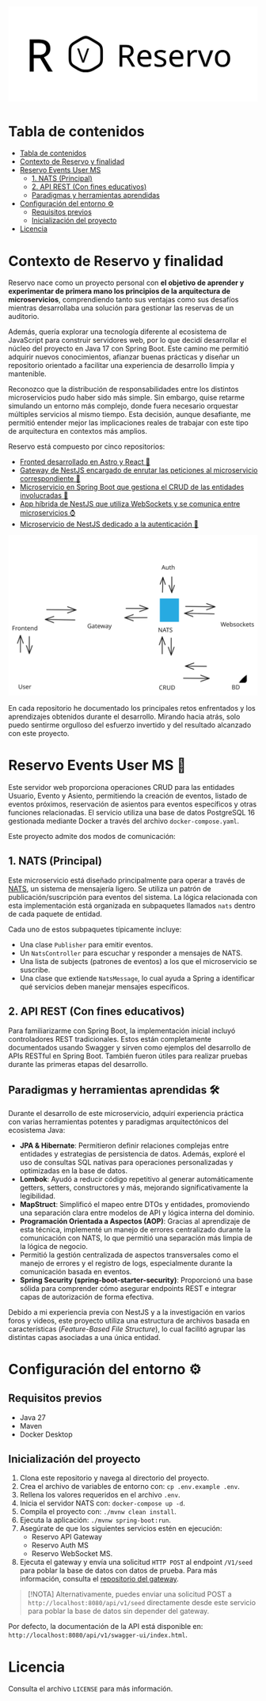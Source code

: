 <p align="center">
    <img src="public/Reservo-combined-mark.svg" alt="Reservo combined mark" />
</p>

# Tabla de contenidos

- [Tabla de contenidos](#tabla-de-contenidos)
- [Contexto de Reservo y finalidad](#contexto-de-reservo-y-finalidad)
- [Reservo Events User MS](#reservo-events-user-ms-)
  - [1. NATS (Principal)](#1-nats-principal)
  - [2. API REST (Con fines educativos)](#2-api-rest-con-fines-educativos)
  - [Paradigmas y herramientas aprendidas](#paradigmas-y-herramientas-aprendidas-️)
- [Configuración del entorno ⚙](#configuración-del-entorno-)
  - [Requisitos previos](#requisitos-previos)
  - [Inicialización del proyecto](#inicialización-del-proyecto)
- [Licencia](#licencia)

# Contexto de Reservo y finalidad

Reservo nace como un proyecto personal con **el objetivo de aprender y experimentar de primera mano los principios de la arquitectura de microservicios**, comprendiendo tanto sus ventajas como sus desafíos mientras desarrollaba una solución para gestionar las reservas de un auditorio.

Además, quería explorar una tecnología diferente al ecosistema de JavaScript para construir servidores web, por lo que decidí desarrollar el núcleo del proyecto en Java 17 con Spring Boot. Este camino me permitió adquirir nuevos conocimientos, afianzar buenas prácticas y diseñar un repositorio orientado a facilitar una experiencia de desarrollo limpia y mantenible.

Reconozco que la distribución de responsabilidades entre los distintos microservicios pudo haber sido más simple. Sin embargo, quise retarme simulando un entorno más complejo, donde fuera necesario orquestar múltiples servicios al mismo tiempo. Esta decisión, aunque desafiante, me permitió entender mejor las implicaciones reales de trabajar con este tipo de arquitectura en contextos más amplios.

Reservo está compuesto por cinco repositorios:

- [Fronted desarrollado en Astro y React 🚀](https://github.com/Hector-f-Romero/reservo-front)
- [Gateway de NestJS encargado de enrutar las peticiones al microservicio correspondiente 🧠](https://github.com/Hector-f-Romero/reservo-api-gateway)
- [Microservicio en Spring Boot que gestiona el CRUD de las entidades involucradas 🎨](https://github.com/Hector-f-Romero/reservo-events-user-ms)
- [App híbrida de NestJS que utiliza WebSockets y se comunica entre microservicios ⌚](https://github.com/Hector-f-Romero/reservo-ws-ms)
- [Microservicio de NestJS dedicado a la autenticación 🔐](https://github.com/Hector-f-Romero/reservo-auth-ms)

<p align="center">
    <img src="public/Reservo-architecture-diagram.svg" alt="Diagrama de arquitectura de Reservo" />
</p>

En cada repositorio he documentado los principales retos enfrentados y los aprendizajes obtenidos durante el desarrollo. Mirando hacia atrás, solo puedo sentirme orgulloso del esfuerzo invertido y del resultado alcanzado con este proyecto.

# Reservo Events User MS 👤

Este servidor web proporciona operaciones CRUD para las entidades Usuario, Evento y Asiento, permitiendo la creación de eventos, listado de eventos próximos, reservación de asientos para eventos específicos y otras funciones relacionadas. El servicio utiliza una base de datos PostgreSQL 16 gestionada mediante Docker a través del archivo `docker-compose.yaml`.

Este proyecto admite dos modos de comunicación:

## 1. NATS (Principal)

Este microservicio está diseñado principalmente para operar a través de [NATS](https://nats.io), un sistema de mensajería ligero. Se utiliza un patrón de publicación/suscripción para eventos del sistema. La lógica relacionada con esta implementación está organizada en subpaquetes llamados `nats` dentro de cada paquete de entidad.

Cada uno de estos subpaquetes típicamente incluye:
- Una clase `Publisher` para emitir eventos.
- Un `NatsController` para escuchar y responder a mensajes de NATS.
- Una lista de subjects (patrones de eventos) a los que el microservicio se suscribe.
- Una clase que extiende `NatsMessage`, lo cual ayuda a Spring a identificar qué servicios deben manejar mensajes específicos.

## 2. API REST (Con fines educativos)

Para familiarizarme con Spring Boot, la implementación inicial incluyó controladores REST tradicionales. Estos están completamente documentados usando Swagger y sirven como ejemplos del desarrollo de APIs RESTful en Spring Boot. También fueron útiles para realizar pruebas durante las primeras etapas del desarrollo.

## Paradigmas y herramientas aprendidas 🛠️

Durante el desarrollo de este microservicio, adquirí experiencia práctica con varias herramientas potentes y paradigmas arquitectónicos del ecosistema Java:

- **JPA & Hibernate**: Permitieron definir relaciones complejas entre entidades y estrategias de persistencia de datos. Además, exploré el uso de consultas SQL nativas para operaciones personalizadas y optimizadas en la base de datos.
- **Lombok**: Ayudó a reducir código repetitivo al generar automáticamente getters, setters, constructores y más, mejorando significativamente la legibilidad.
- **MapStruct**: Simplificó el mapeo entre DTOs y entidades, promoviendo una separación clara entre modelos de API y lógica interna del dominio.
- **Programación Orientada a Aspectos (AOP)**: Gracias al aprendizaje de esta técnica, implementé un manejo de errores centralizado durante la comunicación con NATS, lo que permitió una separación más limpia de la lógica de negocio.
- Permitió la gestión centralizada de aspectos transversales como el manejo de errores y el registro de logs, especialmente durante la comunicación basada en eventos.
- **Spring Security (spring-boot-starter-security)**: Proporcionó una base sólida para comprender cómo asegurar endpoints REST e integrar capas de autorización de forma efectiva.

Debido a mi experiencia previa con NestJS y a la investigación en varios foros y videos, este proyecto utiliza una estructura de archivos basada en características (*Feature-Based File Structure*), lo cual facilitó agrupar las distintas capas asociadas a una única entidad.

# Configuración del entorno ⚙

## Requisitos previos
- Java 27
- Maven
- Docker Desktop

## Inicialización del proyecto

1. Clona este repositorio y navega al directorio del proyecto.
2. Crea el archivo de variables de entorno con: `cp .env.example .env`.
3. Rellena los valores requeridos en el archivo `.env`.
4. Inicia el servidor NATS con: `docker-compose up -d`.
5. Compila el proyecto con: `./mvnw clean install`.
6. Ejecuta la aplicación: `./mvnw spring-boot:run`.
7. Asegúrate de que los siguientes servicios estén en ejecución:
   - Reservo API Gateway
   - Reservo Auth MS
   - Reservo WebSocket MS.
8. Ejecuta el gateway y envía una solicitud `HTTP POST` al endpoint `/V1/seed` para poblar la base de datos con datos de prueba. Para más información, consulta el [repositorio del gateway](https://github.com/Hector-f-Romero/reservo-api-gateway).

> [!NOTA]
> Alternativamente, puedes enviar una solicitud POST a `http://localhost:8080/api/v1/seed` directamente desde este servicio para poblar la base de datos sin depender del gateway.

Por defecto, la documentación de la API está disponible en: `http://localhost:8080/api/v1/swagger-ui/index.html`.

# Licencia

Consulta el archivo `LICENSE` para más información.

